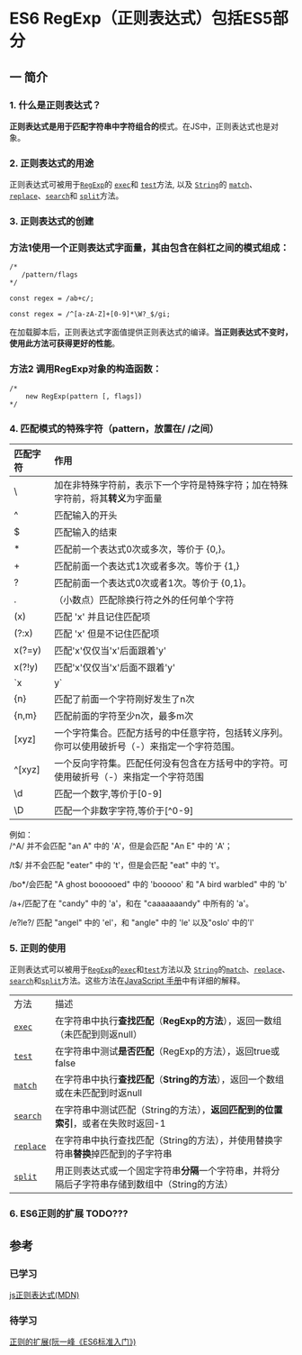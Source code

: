 # ES6 RegExp（正则表达式）包括ES5部分

## 一 简介

### 1. 什么是正则表达式？

**正则表达式是用于匹配字符串中字符组合的**模式。在JS中，正则表达式也是对象。

### 2. 正则表达式的用途

正则表达式可被用于[`RegExp`](https://developer.mozilla.org/zh-CN/docs/Web/JavaScript/Reference/RegExp)的 [`exec`](https://developer.mozilla.org/zh-CN/docs/Web/JavaScript/Reference/Global_Objects/RegExp/exec)和 [`test`](https://developer.mozilla.org/zh-CN/docs/Web/JavaScript/Reference/Global_Objects/RegExp/test)方法, 以及 [`String`](https://developer.mozilla.org/zh-CN/docs/Web/JavaScript/Reference/String)的 [`match`](https://developer.mozilla.org/zh-CN/docs/Web/JavaScript/Reference/Global_Objects/String/match)、[`replace`](https://developer.mozilla.org/zh-CN/docs/Web/JavaScript/Reference/Global_Objects/String/replace)、[`search`](https://developer.mozilla.org/zh-CN/docs/Web/JavaScript/Reference/Global_Objects/String/search)和 [`split`](https://developer.mozilla.org/zh-CN/docs/Web/JavaScript/Reference/Global_Objects/String/split)方法。

### 3. 正则表达式的创建

### 方法1使用一个正则表达式字面量，其由包含在斜杠之间的模式组成：

```
/*
   /pattern/flags 
*/

const regex = /ab+c/;

const regex = /^[a-zA-Z]+[0-9]*\W?_$/gi;
```

在加载脚本后，正则表达式字面值提供正则表达式的编译。**当正则表达式不变时，使用此方法可获得更好的性能**。

### 方法2 调用RegExp对象的构造函数：

```
/* 
    new RegExp(pattern [, flags])
*/
```

### 4. 匹配模式的特殊字符（pattern，放置在/ /之间）

| 匹配字符 | 作用 |
| :--- | :--- |
| \ | 加在非特殊字符前，表示下一个字符是特殊字符；加在特殊字符前，将其**转义**为字面量 |
| ^ | 匹配输入的开头 |
| $ | 匹配输入的结束 |
| \* | 匹配前一个表达式0次或多次，等价于 {0,}。 |
| + | 匹配前面一个表达式1次或者多次。等价于 {1,} |
| ? | 匹配前面一个表达式0次或者1次。等价于 {0,1}。 |
| . | （小数点）匹配除换行符之外的任何单个字符 |
| \(x\) | 匹配 'x' 并且记住匹配项 |
| \(?:x\) | 匹配 'x' 但是不记住匹配项 |
| x\(?=y\) | 匹配'x'仅仅当'x'后面跟着'y' |
| x\(?!y\) | 匹配'x'仅仅当'x'后面不跟着'y' |
| \`x | y\` | 匹配‘x’或者‘y’ |
| {n} | 匹配了前面一个字符刚好发生了n次 |
| {n,m} | 匹配前面的字符至少n次，最多m次 |
| \[xyz\] | 一个字符集合。匹配方括号的中任意字符，包括转义序列。你可以使用破折号（-）来指定一个字符范围。 |
| ^\[xyz\] | 一个反向字符集。匹配任何没有包含在方括号中的字符。可使用破折号（-）来指定一个字符范围 |
| \d | 匹配一个数字,等价于\[0-9\] |
| \D | 匹配一个非数字字符,等价于[^0-9] |

例如：  
/^A/ 并不会匹配 "an A" 中的 'A'，但是会匹配 "An E" 中的 'A'；

/t$/ 并不会匹配 "eater" 中的 't'，但是会匹配 "eat" 中的 't'。

/bo\*/会匹配 "A ghost boooooed" 中的 'booooo' 和 "A bird warbled" 中的 'b'

/a+/匹配了在 "candy" 中的 'a'，和在 "caaaaaaandy" 中所有的 'a'。

/e?le?/ 匹配 "angel" 中的 'el'，和 "angle" 中的 'le' 以及"oslo' 中的'l'



### 5. 正则的使用

正则表达式可以被用于[`RegExp`](https://developer.mozilla.org/zh-CN/docs/JavaScript/Reference/Global_Objects/RegExp)的[`exec`](https://developer.mozilla.org/zh-CN/docs/JavaScript/Reference/Global_Objects/RegExp/exec)和[`test`](https://developer.mozilla.org/zh-CN/docs/JavaScript/Reference/Global_Objects/RegExp/test)方法以及 [`String`](https://developer.mozilla.org/zh-CN/docs/JavaScript/Reference/Global_Objects/String)的[`match`](https://developer.mozilla.org/zh-CN/docs/JavaScript/Reference/Global_Objects/String/match)、[`replace`](https://developer.mozilla.org/zh-CN/docs/JavaScript/Reference/Global_Objects/String/replace)、[`search`](https://developer.mozilla.org/zh-CN/docs/JavaScript/Reference/Global_Objects/String/search)和[`split`](https://developer.mozilla.org/zh-CN/docs/JavaScript/Reference/Global_Objects/String/split)方法。这些方法在[JavaScript 手册](https://developer.mozilla.org/zh-CN/docs/JavaScript/Reference)中有详细的解释。

|  |  |
| :--- | :--- |
| 方法 | 描述 |
| [`exec`](https://developer.mozilla.org/zh-CN/docs/JavaScript/Reference/Global_Objects/RegExp/exec) | 在字符串中执行**查找匹配**（**RegExp的方法**），返回一数组（未匹配到则返null） |
| [`test`](https://developer.mozilla.org/zh-CN/docs/JavaScript/Reference/Global_Objects/RegExp/test) | 在字符串中测试**是否匹配**（RegExp的方法），返回true或false |
| [`match`](https://developer.mozilla.org/zh-CN/docs/JavaScript/Reference/Global_Objects/String/match) | 在字符串中执行**查找匹配**（**String的方法**），返回一个数组或在未匹配到时返null |
| [`search`](https://developer.mozilla.org/zh-CN/docs/JavaScript/Reference/Global_Objects/String/search) | 在字符串中测试匹配（String的方法），**返回匹配到的位置索引**，或者在失败时返回-1 |
| [`replace`](https://developer.mozilla.org/zh-CN/docs/JavaScript/Reference/Global_Objects/String/replace) | 在字符串中执行查找匹配（String的方法），并使用替换字符串**替换**掉匹配到的子字符串 |
| [`split`](https://developer.mozilla.org/zh-CN/docs/JavaScript/Reference/Global_Objects/String/split) | 用正则表达式或一个固定字符串**分隔**一个字符串，并将分隔后子字符串存储到数组中（String的方法） |

### 

### 6. ES6正则的扩展   TODO???

## 参考

### 已学习

[js正则表达式\(MDN\)](https://developer.mozilla.org/zh-CN/docs/Web/JavaScript/Guide/Regular_Expressions)

### 待学习

[正则的扩展\(阮一峰《ES6标准入门》\)](http://es6.ruanyifeng.com/#docs/regex)

